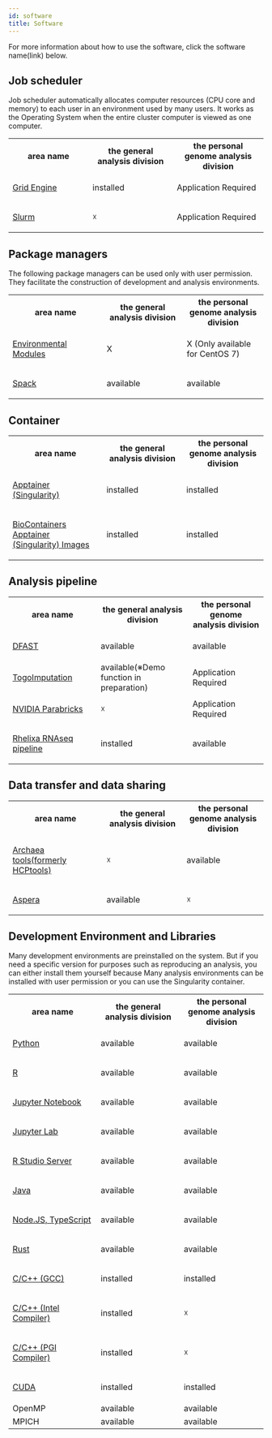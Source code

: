```yaml
---
id: software
title: Software
---
```


For more information about how to use the software, click the software name(link) below.

## Job scheduler

Job scheduler automatically allocates computer resources (CPU core and memory) to each user in an environment used by many users. It works as the Operating System when the entire cluster computer is viewed as one computer.

<table>
<tr>
<th width="300">area name</th>
<th width="300">the general analysis division</th>
<th width="300">the personal genome analysis division</th>
</tr>
<tr>
<td width="300">

[Grid Engine](/software/grid_engine)
</td>
<td width="300">installed</td>
<td width="300">Application Required</td>
</tr>
<tr>
<td width="300">

[Slurm](/software/Slurm/Slurm.md)

</td>
<td width="300">☓</td>
<td width="300">Application Required</td>
</tr>
</table>


## Package managers


The following package managers can be used only with user permission. They facilitate the construction of development and analysis environments.

<table>
<tr>
<th width="300">area name</th>
<th width="300">the general analysis division</th>
<th width="300">the personal genome analysis division</th>
</tr>


<tr>
<td width="300">

[Environmental Modules](/software/environmental_modules)
</td>
<td width="300">X</td>
<td width="300">X (Only available for CentOS 7)</td>
</tr>


<tr>
<td width="300">

[Spack](/software/spack/install_spack)
</td>
<td width="300">available</td>
<td width="300">available</td>
</tr>



</table>

## Container


<table>
<tr>
<th width="300">area name</th>
<th width="300">the general analysis division</th>
<th width="300">the personal genome analysis division</th>
</tr>

<tr>
<td width="300">

[Apptainer (Singularity)](Apptainer)
</td>
<td width="300">installed</td>
<td width="300">installed</td>
</tr>

<tr>
<td width="300">

[BioContainers Apptainer (Singularity) Images](BioContainers)
</td>
<td width="300">installed</td>
<td width="300">installed</td>
</tr>


</table>


## Analysis pipeline

<table>
<tr>
<th width="300">area name</th>
<th width="300">the general analysis division</th>
<th width="300">the personal genome analysis division</th>
</tr>


<tr>
<td width="300">

[DFAST](/advanced_guides/advanced_guide_2020-2022#dfast)
</td>
<td width="300">available</td>
<td width="300">available</td>
</tr>

<tr>
<td width="300">

[TogoImputation](/advanced_guides/imputation_server)
</td>
<td width="300">available(※Demo function in preparation)</td>
<td width="300">Application Required</td>
</tr>

<tr>
<td width="300">

[NVIDIA Parabricks](/advanced_guides/parabricks/)
</td>
<td width="300">☓</td>
<td width="300">Application Required</td>
</tr>

<tr>
<td width="300">

[Rhelixa RNAseq pipeline](/advanced_guides/Rhelixa_RNAseq)
</td>
<td width="300">installed</td>
<td width="300">available</td>
</tr>
</table>



## Data transfer and data sharing

<table>
<tr>
<th width="300">area name</th>
<th width="300">the general analysis division</th>
<th width="300">the personal genome analysis division</th>
</tr>

<tr>
<td width="300">

[Archaea tools(formerly HCPtools)](/software/Archaea_tools/Archaea_tools.md)


</td>
<td width="300">☓</td>
<td width="300">available</td>
</tr>

<tr>
<td width="300">

[Aspera](./aspera/aspera.md)

</td>
<td width="300">available</td>
<td width="300">☓</td>
</tr>
</table>





## Development Environment and Libraries

Many development environments are preinstalled on the system. But if you need a specific version for purposes such as reproducing an analysis, you can either install them yourself because Many analysis environments can be installed with user permission or you can use the Singularity container.

<table>
<tr>
<th width="300">area name</th>
<th width="300">the general analysis division</th>
<th width="300">the personal genome analysis division</th>
</tr>
<tr>
<td width="300">

[Python](python)

</td>
<td width="300">available</td>
<td width="300">available</td>
</tr>
<tr>
<td width="300">

[R](R)

</td>
<td width="300">available</td>
<td width="300">available</td>
</tr>
<tr>
<td width="300">

[Jupyter Notebook](jupyter_notebook)

</td>
<td width="300">available</td>
<td width="300">available</td>
</tr>
<tr>
<td width="300">

[Jupyter Lab](jupyter_lab)

</td>
<td width="300">available</td>
<td width="300">available</td>
</tr>
<tr>
<td width="300">

[R Studio Server](R/r_studio_server)

</td>
<td width="300">available</td>
<td width="300">available</td>
</tr>

<tr>
<td width="300">

[Java](java)

</td>

<td width="300">available</td>
<td width="300">available</td>
</tr>
<tr>
<td width="300">

[Node.JS, TypeScript](typescript)
</td>
<td width="300">available</td>
<td width="300">available</td>
</tr>
<tr>
<td width="300">

[Rust](rust)

</td>
<td width="300">available</td>
<td width="300">available</td>
</tr>
<tr>
<td width="300">

[C/C++ (GCC)](/software/gcc)

</td>
<td width="300">installed</td>
<td width="300">installed</td>
</tr>
<tr>
<td width="300">

[C/C++ (Intel Compiler)](intel_compiler/intel_compiler.md)

</td>
<td width="300">installed</td>
<td width="300">☓</td>

</tr>
<tr>
<td width="300">

[C/C++ (PGI Compiler)](pgi_compiler/pgi_compiler.md)

</td>
<td width="300">installed</td>
<td width="300">☓</td>
</tr>
<tr>
<td width="300">

[CUDA](/software/cuda)
</td>
<td width="300">installed</td>
<td width="300">installed</td>
</tr>
<tr>
<td width="300">OpenMP</td>
<td width="300">available</td>
<td width="300">available</td>
</tr>
<tr>
<td width="300">MPICH</td>
<td width="300">available</td>
<td width="300">available</td>
</tr>

</table>







